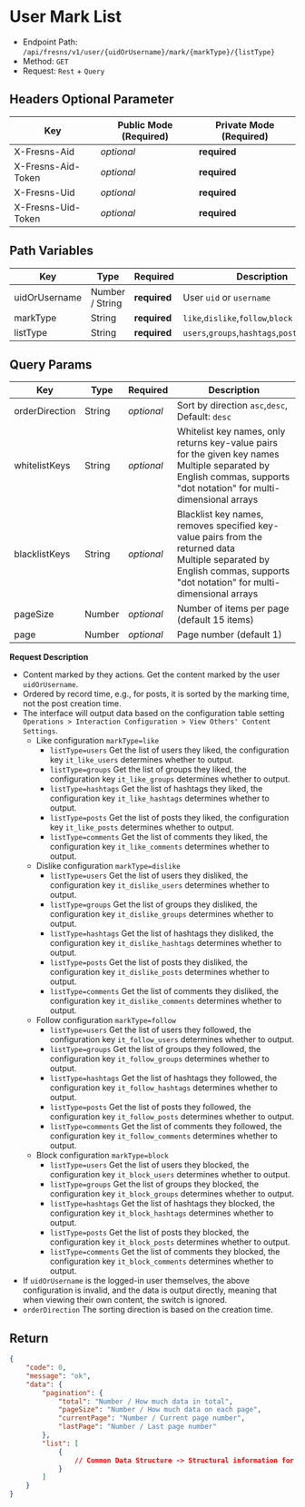 # User Mark List

- Endpoint Path: `/api/fresns/v1/user/{uidOrUsername}/mark/{markType}/{listType}`
- Method: `GET`
- Request: `Rest` + `Query`

## Headers Optional Parameter

| Key | Public Mode (Required) | Private Mode (Required) |
| --- | --- | --- |
| X-Fresns-Aid | *optional* | **required** |
| X-Fresns-Aid-Token | *optional* | **required** |
| X-Fresns-Uid | *optional* | **required** |
| X-Fresns-Uid-Token | *optional* | **required** |

## Path Variables

| Key | Type | Required | Description |
| --- | --- | --- | --- |
| uidOrUsername | Number / String | **required** | User `uid` or `username` |
| markType | String | **required** | `like`,`dislike`,`follow`,`block` |
| listType | String | **required** | `users`,`groups`,`hashtags`,`posts`,`comments` |

## Query Params

| Key | Type | Required | Description |
| --- | --- | --- | --- |
| orderDirection | String | *optional* | Sort by direction `asc`,`desc`, Default: `desc` |
| whitelistKeys | String | *optional* | Whitelist key names, only returns key-value pairs for the given key names<br>Multiple separated by English commas, supports "dot notation" for multi-dimensional arrays |
| blacklistKeys | String | *optional* | Blacklist key names, removes specified key-value pairs from the returned data<br>Multiple separated by English commas, supports "dot notation" for multi-dimensional arrays |
| pageSize | Number | *optional* | Number of items per page (default 15 items) |
| page | Number | *optional* | Page number (default 1) |

**Request Description**

- Content marked by they actions. Get the content marked by the user `uidOrUsername`.
- Ordered by record time, e.g., for posts, it is sorted by the marking time, not the post creation time.
- The interface will output data based on the configuration table setting `Operations > Interaction Configuration > View Others' Content Settings`.
    - Like configuration `markType=like`
        - `listType=users` Get the list of users they liked, the configuration key `it_like_users` determines whether to output.
        - `listType=groups` Get the list of groups they liked, the configuration key `it_like_groups` determines whether to output.
        - `listType=hashtags` Get the list of hashtags they liked, the configuration key `it_like_hashtags` determines whether to output.
        - `listType=posts` Get the list of posts they liked, the configuration key `it_like_posts` determines whether to output.
        - `listType=comments` Get the list of comments they liked, the configuration key `it_like_comments` determines whether to output.
    - Dislike configuration `markType=dislike`
        - `listType=users` Get the list of users they disliked, the configuration key `it_dislike_users` determines whether to output.
        - `listType=groups` Get the list of groups they disliked, the configuration key `it_dislike_groups` determines whether to output.
        - `listType=hashtags` Get the list of hashtags they disliked, the configuration key `it_dislike_hashtags` determines whether to output.
        - `listType=posts` Get the list of posts they disliked, the configuration key `it_dislike_posts` determines whether to output.
        - `listType=comments` Get the list of comments they disliked, the configuration key `it_dislike_comments` determines whether to output.
    - Follow configuration `markType=follow`
        - `listType=users` Get the list of users they followed, the configuration key `it_follow_users` determines whether to output.
        - `listType=groups` Get the list of groups they followed, the configuration key `it_follow_groups` determines whether to output.
        - `listType=hashtags` Get the list of hashtags they followed, the configuration key `it_follow_hashtags` determines whether to output.
        - `listType=posts` Get the list of posts they followed, the configuration key `it_follow_posts` determines whether to output.
        - `listType=comments` Get the list of comments they followed, the configuration key `it_follow_comments` determines whether to output.
    - Block configuration `markType=block`
        - `listType=users` Get the list of users they blocked, the configuration key `it_block_users` determines whether to output.
        - `listType=groups` Get the list of groups they blocked, the configuration key `it_block_groups` determines whether to output.
        - `listType=hashtags` Get the list of hashtags they blocked, the configuration key `it_block_hashtags` determines whether to output.
        - `listType=posts` Get the list of posts they blocked, the configuration key `it_block_posts` determines whether to output.
        - `listType=comments` Get the list of comments they blocked, the configuration key `it_block_comments` determines whether to output.
- If `uidOrUsername` is the logged-in user themselves, the above configuration is invalid, and the data is output directly, meaning that when viewing their own content, the switch is ignored.
- `orderDirection` The sorting direction is based on the creation time.

## Return

```json
{
    "code": 0,
    "message": "ok",
    "data": {
        "pagination": {
            "total": "Number / How much data in total",
            "pageSize": "Number / How much data on each page",
            "currentPage": "Number / Current page number",
            "lastPage": "Number / Last page number"
        },
        "list": [
            {
                // Common Data Structure -> Structural information for the corresponding content type
            }
        ]
    }
}
```
